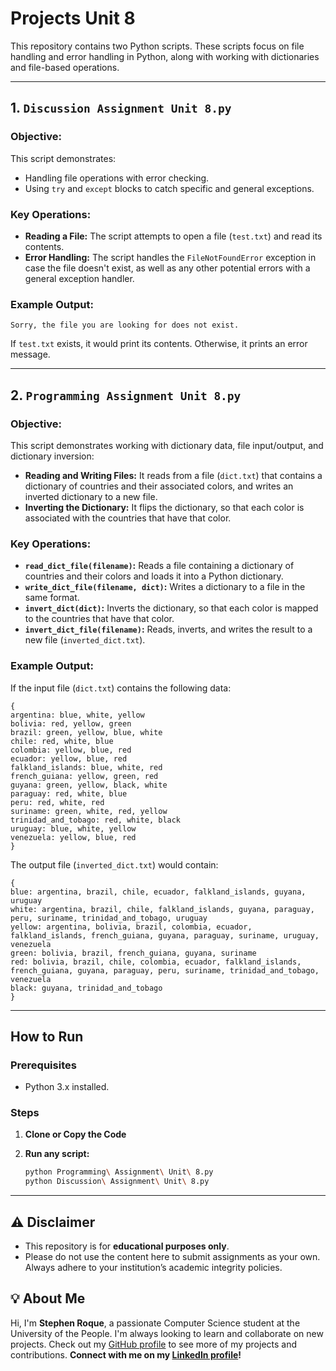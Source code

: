 # Projects Unit 8

This repository contains two Python scripts. These scripts focus on file handling and error handling in Python, along with working with dictionaries and file-based operations.

---

## 1. `Discussion Assignment Unit 8.py`

### Objective:
This script demonstrates:
- Handling file operations with error checking.
- Using `try` and `except` blocks to catch specific and general exceptions.

### Key Operations:
- **Reading a File:** The script attempts to open a file (`test.txt`) and read its contents.
- **Error Handling:** The script handles the `FileNotFoundError` exception in case the file doesn't exist, as well as any other potential errors with a general exception handler.

### Example Output:
```plaintext
Sorry, the file you are looking for does not exist.
```
If `test.txt` exists, it would print its contents. Otherwise, it prints an error message.

---

## 2. `Programming Assignment Unit 8.py`

### Objective:
This script demonstrates working with dictionary data, file input/output, and dictionary inversion:
- **Reading and Writing Files:** It reads from a file (`dict.txt`) that contains a dictionary of countries and their associated colors, and writes an inverted dictionary to a new file.
- **Inverting the Dictionary:** It flips the dictionary, so that each color is associated with the countries that have that color.

### Key Operations:
- **`read_dict_file(filename)`:** Reads a file containing a dictionary of countries and their colors and loads it into a Python dictionary.
- **`write_dict_file(filename, dict)`:** Writes a dictionary to a file in the same format.
- **`invert_dict(dict)`:** Inverts the dictionary, so that each color is mapped to the countries that have that color.
- **`invert_dict_file(filename)`:** Reads, inverts, and writes the result to a new file (`inverted_dict.txt`).

### Example Output:
If the input file (`dict.txt`) contains the following data:

```plaintext
{
argentina: blue, white, yellow
bolivia: red, yellow, green
brazil: green, yellow, blue, white
chile: red, white, blue
colombia: yellow, blue, red
ecuador: yellow, blue, red
falkland_islands: blue, white, red
french_guiana: yellow, green, red
guyana: green, yellow, black, white
paraguay: red, white, blue
peru: red, white, red
suriname: green, white, red, yellow
trinidad_and_tobago: red, white, black
uruguay: blue, white, yellow
venezuela: yellow, blue, red
}
```

The output file (`inverted_dict.txt`) would contain:

```plaintext
{
blue: argentina, brazil, chile, ecuador, falkland_islands, guyana, uruguay
white: argentina, brazil, chile, falkland_islands, guyana, paraguay, peru, suriname, trinidad_and_tobago, uruguay
yellow: argentina, bolivia, brazil, colombia, ecuador, falkland_islands, french_guiana, guyana, paraguay, suriname, uruguay, venezuela
green: bolivia, brazil, french_guiana, guyana, suriname
red: bolivia, brazil, chile, colombia, ecuador, falkland_islands, french_guiana, guyana, paraguay, peru, suriname, trinidad_and_tobago, venezuela
black: guyana, trinidad_and_tobago
}
```

---

## How to Run

### Prerequisites
- Python 3.x installed.

### Steps
1. **Clone or Copy the Code**

2. **Run any script:**
   ```bash
   python Programming\ Assignment\ Unit\ 8.py
   python Discussion\ Assignment\ Unit\ 8.py
   ```

--- 

## ⚠️ Disclaimer

- This repository is for **educational purposes only**. 
- Please do not use the content here to submit assignments as your own. Always adhere to your institution’s academic integrity policies. 

## 💡 About Me

Hi, I'm **Stephen Roque**, a passionate Computer Science student at the University of the People. I'm always looking to learn and collaborate on new projects. Check out my [GitHub profile](https://github.com/stephenroque) to see more of my projects and contributions. **Connect with me on my [LinkedIn profile](https://www.linkedin.com/in/stephenroque/)!**

